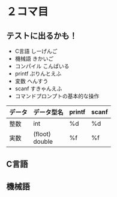 # ２コマ目
## テストに出るかも！
- C言語 しーげんご
- 機械語 きかいご
- コンパイル こんぱいる
- printf ぷりんとえふ
- 変数 へんすう
- scanf すきゃんえふ
- コマンドプロンプトの基本的な操作

|データ|データ型名|printf|scanf|
|---|---|---|---|
|整数|int|%d|%d|
|実数|(floot)<br>double|%f|%f|

## C言語
## 機械語

